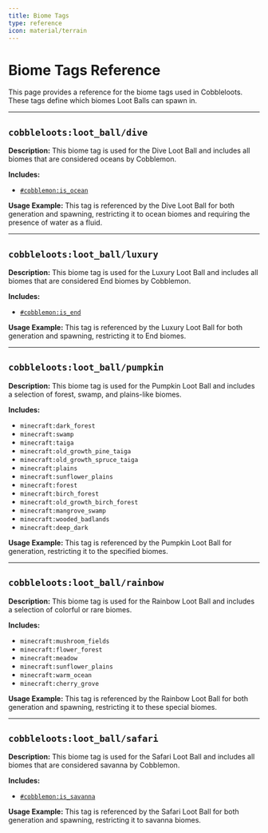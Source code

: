 ```yaml
---
title: Biome Tags
type: reference
icon: material/terrain
---
```


# Biome Tags Reference

This page provides a reference for the biome tags used in Cobbleloots. These tags define which biomes Loot Balls can spawn in.

---

## `cobbleloots:loot_ball/dive`

**Description:** This biome tag is used for the Dive Loot Ball and includes all biomes that are considered oceans by Cobblemon.

**Includes:**

- [`#cobblemon:is_ocean`](https://gitlab.com/cable-mc/cobblemon/-/blob/main/common/src/main/resources/data/cobblemon/tags/worldgen/biome/is_ocean.json)

**Usage Example:** This tag is referenced by the Dive Loot Ball for both generation and spawning, restricting it to ocean biomes and requiring the presence of water as a fluid.

---

## `cobbleloots:loot_ball/luxury`

**Description:** This biome tag is used for the Luxury Loot Ball and includes all biomes that are considered End biomes by Cobblemon.

**Includes:**

- [`#cobblemon:is_end`](https://cobblemon.github.io/data/tags/worldgen/biome/is_end/)

**Usage Example:** This tag is referenced by the Luxury Loot Ball for both generation and spawning, restricting it to End biomes.

---

## `cobbleloots:loot_ball/pumpkin`

**Description:** This biome tag is used for the Pumpkin Loot Ball and includes a selection of forest, swamp, and plains-like biomes.

**Includes:**

- `minecraft:dark_forest`
- `minecraft:swamp`
- `minecraft:taiga`
- `minecraft:old_growth_pine_taiga`
- `minecraft:old_growth_spruce_taiga`
- `minecraft:plains`
- `minecraft:sunflower_plains`
- `minecraft:forest`
- `minecraft:birch_forest`
- `minecraft:old_growth_birch_forest`
- `minecraft:mangrove_swamp`
- `minecraft:wooded_badlands`
- `minecraft:deep_dark`

**Usage Example:** This tag is referenced by the Pumpkin Loot Ball for generation, restricting it to the specified biomes.

---

## `cobbleloots:loot_ball/rainbow`

**Description:** This biome tag is used for the Rainbow Loot Ball and includes a selection of colorful or rare biomes.

**Includes:**

- `minecraft:mushroom_fields`
- `minecraft:flower_forest`
- `minecraft:meadow`
- `minecraft:sunflower_plains`
- `minecraft:warm_ocean`
- `minecraft:cherry_grove`

**Usage Example:** This tag is referenced by the Rainbow Loot Ball for both generation and spawning, restricting it to these special biomes.

---

## `cobbleloots:loot_ball/safari`

**Description:** This biome tag is used for the Safari Loot Ball and includes all biomes that are considered savanna by Cobblemon.

**Includes:**

- [`#cobblemon:is_savanna`](https://cobblemon.github.io/data/tags/worldgen/biome/is_savanna/)

**Usage Example:** This tag is referenced by the Safari Loot Ball for both generation and spawning, restricting it to savanna biomes.
